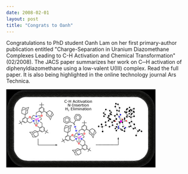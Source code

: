 ```yaml
---
date: 2008-02-01
layout: post
title: "Congrats to Oanh"
---
```


Congratulations to PhD student Oanh Lam on her first primary-author publication entitled "Charge-Separation in Uranium Diazomethane Complexes Leading to C-H Activation and Chemical Transformation" (02/2008). 
The JACS paper summarizes her work on C─H activation of diphenyldiazomethane using a  low-valent U(III) complex. Read the full paper. 
It is also  being highlighted in the online technology journal Ars Technica. 

![JACS TOC graphic](/assets/img/2017/OanhJACSTOC.jpg)